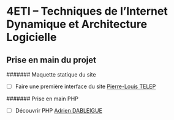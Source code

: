 # 4ETI – Techniques de l’Internet Dynamique et Architecture Logicielle

## Prise en main du projet

####### Maquette statique du site
- [ ] Faire une première interface du site [Pierre-Louis TELEP](https://github.com/Pierrelouis2)

####### Prise en main PHP
- [ ] Découvrir PHP [Adrien DABLEIGUE](https://github.com/Adri1D)




